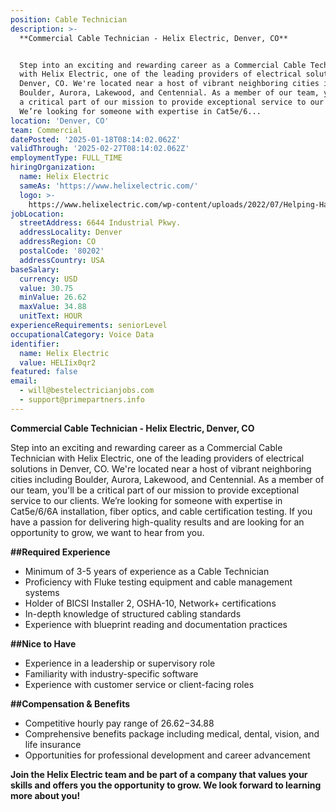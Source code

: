 ```yaml
---
position: Cable Technician
description: >-
  **Commercial Cable Technician - Helix Electric, Denver, CO**


  Step into an exciting and rewarding career as a Commercial Cable Technician
  with Helix Electric, one of the leading providers of electrical solutions in
  Denver, CO. We're located near a host of vibrant neighboring cities including
  Boulder, Aurora, Lakewood, and Centennial. As a member of our team, you'll be
  a critical part of our mission to provide exceptional service to our clients.
  We’re looking for someone with expertise in Cat5e/6...
location: 'Denver, CO'
team: Commercial
datePosted: '2025-01-18T08:14:02.062Z'
validThrough: '2025-02-27T08:14:02.062Z'
employmentType: FULL_TIME
hiringOrganization:
  name: Helix Electric
  sameAs: 'https://www.helixelectric.com/'
  logo: >-
    https://www.helixelectric.com/wp-content/uploads/2022/07/Helping-Hands-Logo_Blue-e1656694113799.jpg
jobLocation:
  streetAddress: 6644 Industrial Pkwy.
  addressLocality: Denver
  addressRegion: CO
  postalCode: '80202'
  addressCountry: USA
baseSalary:
  currency: USD
  value: 30.75
  minValue: 26.62
  maxValue: 34.88
  unitText: HOUR
experienceRequirements: seniorLevel
occupationalCategory: Voice Data
identifier:
  name: Helix Electric
  value: HELIix0qr2
featured: false
email:
  - will@bestelectricianjobs.com
  - support@primepartners.info
---
```




**Commercial Cable Technician - Helix Electric, Denver, CO**

Step into an exciting and rewarding career as a Commercial Cable Technician with Helix Electric, one of the leading providers of electrical solutions in Denver, CO. We're located near a host of vibrant neighboring cities including Boulder, Aurora, Lakewood, and Centennial. As a member of our team, you'll be a critical part of our mission to provide exceptional service to our clients. We’re looking for someone with expertise in Cat5e/6/6A installation, fiber optics, and cable certification testing. If you have a passion for delivering high-quality results and are looking for an opportunity to grow, we want to hear from you.

**##Required Experience**
- Minimum of 3-5 years of experience as a Cable Technician
- Proficiency with Fluke testing equipment and cable management systems
- Holder of BICSI Installer 2, OSHA-10, Network+ certifications
- In-depth knowledge of structured cabling standards
- Experience with blueprint reading and documentation practices

**##Nice to Have**
- Experience in a leadership or supervisory role
- Familiarity with industry-specific software
- Experience with customer service or client-facing roles

**##Compensation & Benefits**
- Competitive hourly pay range of $26.62-$34.88
- Comprehensive benefits package including medical, dental, vision, and life insurance
- Opportunities for professional development and career advancement

**Join the Helix Electric team and be part of a company that values your skills and offers you the opportunity to grow. We look forward to learning more about you!**
